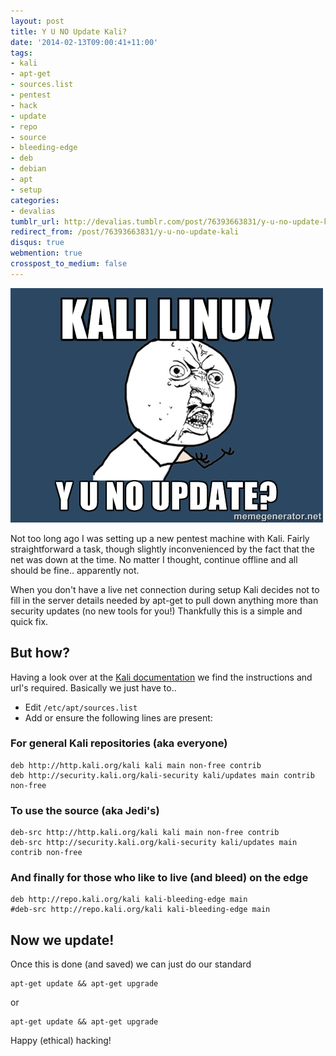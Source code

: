 ```yaml
---
layout: post
title: Y U NO Update Kali?
date: '2014-02-13T09:00:41+11:00'
tags:
- kali
- apt-get
- sources.list
- pentest
- hack
- update
- repo
- source
- bleeding-edge
- deb
- debian
- apt
- setup
categories:
- devalias
tumblr_url: http://devalias.tumblr.com/post/76393663831/y-u-no-update-kali
redirect_from: /post/76393663831/y-u-no-update-kali
disqus: true
webmention: true
crosspost_to_medium: false
---
```

![Kali Linux Y U No Update](yunoupdatekali.jpg)

Not too long ago I was setting up a new pentest machine with Kali. Fairly straightforward a task, though slightly inconvenienced by the fact that the net was down at the time. No matter I thought, continue offline and all should be fine.. apparently not.

When you don't have a live net connection during setup Kali decides not to fill in the server details needed by apt-get to pull down anything more than security updates (no new tools for you!) Thankfully this is a simple and quick fix.

## But how?

Having a look over at the [Kali documentation](http://docs.kali.org/general-use/kali-linux-sources-list-repositories) we find the instructions and url's required. Basically we just have to..

* Edit `/etc/apt/sources.list`
* Add or ensure the following lines are present:

### For general Kali repositories (aka everyone)

```
deb http://http.kali.org/kali kali main non-free contrib
deb http://security.kali.org/kali-security kali/updates main contrib non-free
```

### To use the source (aka Jedi's)

```
deb-src http://http.kali.org/kali kali main non-free contrib
deb-src http://security.kali.org/kali-security kali/updates main contrib non-free
```

### And finally for those who like to live (and bleed) on the edge

```
deb http://repo.kali.org/kali kali-bleeding-edge main
#deb-src http://repo.kali.org/kali kali-bleeding-edge main
```

## Now we update!

Once this is done (and saved) we can just do our standard

```
apt-get update && apt-get upgrade
```

or

```
apt-get update && apt-get upgrade
```

Happy (ethical) hacking!
